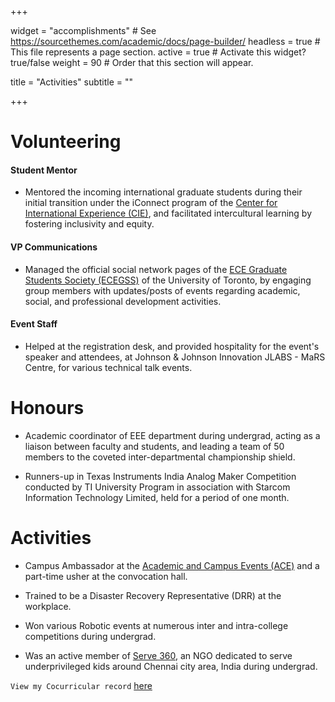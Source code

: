 +++

widget = "accomplishments"  # See https://sourcethemes.com/academic/docs/page-builder/
headless = true  # This file represents a page section.
active = true  # Activate this widget? true/false
weight = 90  # Order that this section will appear.

title = "Activities"
subtitle = ""

+++

# Volunteering

#### Student Mentor
* Mentored the incoming international graduate students during their initial transition under the iConnect program of the <a href="https://www.studentlife.utoronto.ca/cie" target="_blank">Center for International Experience (CIE)</a>, and facilitated intercultural learning by fostering inclusivity and equity.

#### VP Communications
* Managed the official social network pages of the <a href="http://ecegss.sa.utoronto.ca/" target="_blank">ECE Graduate Students Society (ECEGSS)</a> of the University of Toronto, by engaging group members with updates/posts of events regarding academic, social, and professional development activities.

#### Event Staff
* Helped at the registration desk, and provided hospitality for the event's speaker and attendees, at Johnson \& Johnson Innovation JLABS - MaRS Centre, for various technical talk events.

# Honours
* Academic coordinator of EEE department during undergrad, acting as a liaison between faculty and students, and leading a team of 50 members to the coveted inter-departmental championship shield.

* Runners-up in Texas Instruments India Analog Maker Competition conducted by TI University Program in association with Starcom Information Technology Limited, held for a period of one month.

# Activities

* Campus Ambassador at the <a href="https://www.ace.utoronto.ca/" target="_blank">Academic and Campus Events (ACE)</a> and a part-time usher at the convocation hall.

* Trained to be a Disaster Recovery Representative (DRR) at the workplace.

* Won various Robotic events at numerous inter and intra-college competitions during undergrad.

* Was an active member of <a href="https://www.facebook.com/www.serve360/" target="_blank">Serve 360</a>, an NGO dedicated to serve underprivileged kids around Chennai city area, India during undergrad.

`View my Cocurricular record` [here](files/Mahesh_Sudhakar_CCR.pdf)
